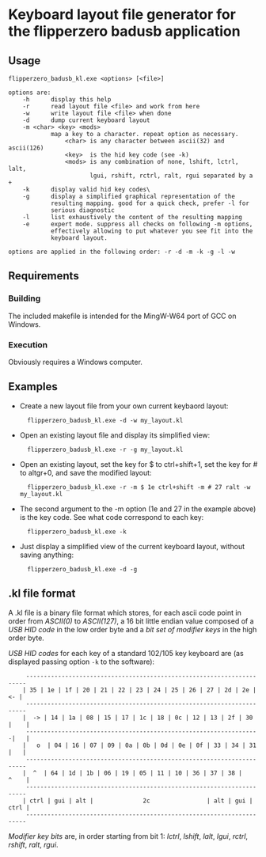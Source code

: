# Keyboard layout file generator for the flipperzero badusb application

## Usage

    flipperzero_badusb_kl.exe <options> [<file>]

    options are:
        -h      display this help
        -r      read layout file <file> and work from here
        -w      write layout file <file> when done
        -d      dump current keyboard layout
        -m <char> <key> <mods>
                map a key to a character. repeat option as necessary.
                    <char> is any character between ascii(32) and ascii(126)
                    <key>  is the hid key code (see -k)
                    <mods> is any combination of none, lshift, lctrl, lalt,
                           lgui, rshift, rctrl, ralt, rgui separated by a +
        -k      display valid hid key codes\
        -g      display a simplified graphical representation of the
                resulting mapping. good for a quick check, prefer -l for
                serious diagnostic
        -l      list exhaustively the content of the resulting mapping
        -e      expert mode. suppress all checks on following -m options,
                effectively allowing to put whatever you see fit into the
                keyboard layout. 

    options are applied in the following order: -r -d -m -k -g -l -w

## Requirements

### Building 

The included makefile is intended for the MingW-W64 port of GCC on Windows.

### Execution

Obviously requires a Windows computer.

## Examples

- Create a new layout file from your own current keybaord layout:

        flipperzero_badusb_kl.exe -d -w my_layout.kl

- Open an existing layout file and display its simplified view:

        flipperzero_badusb_kl.exe -r -g my_layout.kl

- Open an existing layout, set the key for $ to ctrl+shift+1, set the key for # to altgr+0, and save the modified layout:

        flipperzero_badusb_kl.exe -r -m $ 1e ctrl+shift -m # 27 ralt -w my_layout.kl

- The second argument to the -m option (1e and 27 in the example above) is the key code. See what code correspond to each key:

        flipperzero_badusb_kl.exe -k

- Just display a simplified view of the current keyboard layout, without saving anything:

        flipperzero_badusb_kl.exe -d -g

## .kl file format

A .kl file is a binary file format which stores, for each ascii code point in order from *ASCII(0)* to *ASCII(127)*, a 16 bit little endian value composed of a *USB HID code* in the low order byte and a *bit set of modifier keys* in the high order byte. 

*USB HID codes* for each key of a standard 102/105 key keyboard are (as displayed passing option `-k` to the software):


         ---------------------------------------------------------------------- 
        | 35 | 1e | 1f | 20 | 21 | 22 | 23 | 24 | 25 | 26 | 27 | 2d | 2e |  <- |
         ---------------------------------------------------------------------- 
        |  -> | 14 | 1a | 08 | 15 | 17 | 1c | 18 | 0c | 12 | 13 | 2f | 30 |    |
         ------------------------------------------------------------------|   |
        |   o  | 04 | 16 | 07 | 09 | 0a | 0b | 0d | 0e | 0f | 33 | 34 | 31 |   |
         ---------------------------------------------------------------------- 
        |  ^  | 64 | 1d | 1b | 06 | 19 | 05 | 11 | 10 | 36 | 37 | 38 |    ^    |
         ---------------------------------------------------------------------- 
        | ctrl | gui | alt |              2c                | alt | gui | ctrl |
         ---------------------------------------------------------------------- 

*Modifier key bits* are, in order starting from bit 1: *lctrl*, *lshift*, *lalt*, *lgui*, *rctrl*, *rshift*, *ralt*, *rgui*. 
